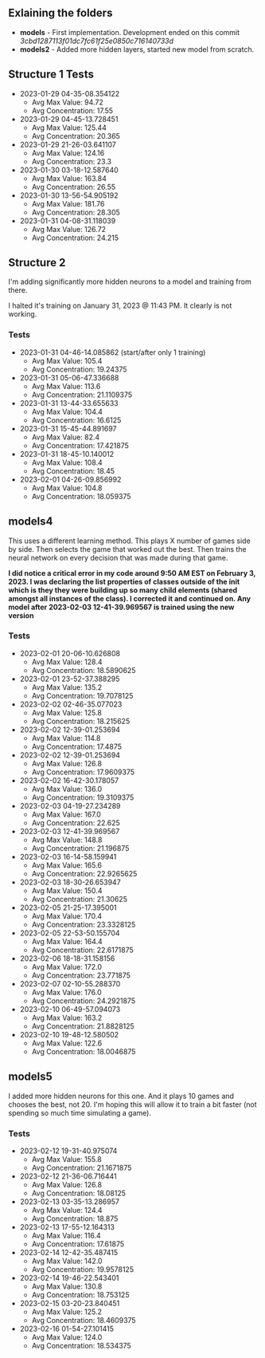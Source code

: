 ## Exlaining the folders
- **models** - First implementation. Development ended on this commit *3cbd1287113f01dc7fc61f25e0850c716140733d*
- **models2** - Added more hidden layers, started new model from scratch.

## Structure 1 Tests
- 2023-01-29 04-35-08.354122
    - Avg Max Value: 94.72  
    - Avg Concentration: 17.55
- 2023-01-29 04-45-13.728451
    - Avg Max Value: 125.44  
    - Avg Concentration: 20.365
- 2023-01-29 21-26-03.641107
    - Avg Max Value: 124.16  
    - Avg Concentration: 23.3
- 2023-01-30 03-18-12.587640
    - Avg Max Value: 163.84  
    - Avg Concentration: 26.55
- 2023-01-30 13-56-54.905192
    - Avg Max Value: 181.76
    - Avg Concentration: 28.305
- 2023-01-31 04-08-31.118039
    - Avg Max Value: 126.72
    - Avg Concentration: 24.215

## Structure 2
I'm adding significantly more hidden neurons to a model and training from there. 

I halted it's training on January 31, 2023 @ 11:43 PM. It clearly is not working.

### Tests
- 2023-01-31 04-46-14.085862 (start/after only 1 training)
    - Avg Max Value: 105.4
    - Avg Concentration: 19.24375
- 2023-01-31 05-06-47.336688
    - Avg Max Value: 113.6
    - Avg Concentration: 21.1109375
- 2023-01-31 13-44-33.655633
    - Avg Max Value: 104.4
    - Avg Concentration: 16.6125
- 2023-01-31 15-45-44.891697
    - Avg Max Value: 82.4
    - Avg Concentration: 17.421875
- 2023-01-31 18-45-10.140012
    - Avg Max Value: 108.4
    - Avg Concentration: 18.45
- 2023-02-01 04-26-09.856992
    - Avg Max Value: 104.8
    - Avg Concentration: 18.059375

## models4
This uses a different learning method. This plays X number of games side by side. Then selects the game that worked out the best. Then trains the neural network on every decision that was made during that game.

**I did notice a critical error in my code around 9:50 AM EST on February 3, 2023. I was declaring the list properties of classes outside of the __init__ which is they they were building up so many child elements (shared amongst all instances of the class). I corrected it and continued on. Any model after 2023-02-03 12-41-39.969567 is trained using the new version**

### Tests
- 2023-02-01 20-06-10.626808
    - Avg Max Value: 128.4
    - Avg Concentration: 18.5890625
- 2023-02-01 23-52-37.388295
    - Avg Max Value: 135.2
    - Avg Concentration: 19.7078125
- 2023-02-02 02-46-35.077023
    - Avg Max Value: 125.8
    - Avg Concentration: 18.215625
- 2023-02-02 12-39-01.253694
    - Avg Max Value: 114.8
    - Avg Concentration: 17.4875
- 2023-02-02 12-39-01.253694
    - Avg Max Value: 126.8
    - Avg Concentration: 17.9609375
- 2023-02-02 16-42-30.178057
    - Avg Max Value: 136.0
    - Avg Concentration: 19.3109375
- 2023-02-03 04-19-27.234289
    - Avg Max Value: 167.0
    - Avg Concentration: 22.625
- 2023-02-03 12-41-39.969567
    - Avg Max Value: 148.8
    - Avg Concentration: 21.196875
- 2023-02-03 16-14-58.159941
    - Avg Max Value: 165.6
    - Avg Concentration: 22.9265625
- 2023-02-03 18-30-26.653947
    - Avg Max Value: 150.4
    - Avg Concentration: 21.30625
- 2023-02-05 21-25-17.395001
    - Avg Max Value: 170.4
    - Avg Concentration: 23.3328125
- 2023-02-05 22-53-50.155704
    - Avg Max Value: 164.4
    - Avg Concentration: 22.6171875
- 2023-02-06 18-18-31.158156
    - Avg Max Value: 172.0
    - Avg Concentration: 23.771875
- 2023-02-07 02-10-55.288370
    - Avg Max Value: 176.0
    - Avg Concentration: 24.2921875
- 2023-02-10 06-49-57.094073
    - Avg Max Value: 163.2
    - Avg Concentration: 21.8828125
- 2023-02-10 19-48-12.580502
    - Avg Max Value: 122.6
    - Avg Concentration: 18.0046875


## models5
I added more hidden neurons for this one. And it plays 10 games and chooses the best, not 20. I'm hoping this will allow it to train a bit faster (not spending so much time simulating a game).

### Tests
- 2023-02-12 19-31-40.975074
    - Avg Max Value: 155.8
    - Avg Concentration: 21.1671875
- 2023-02-12 21-36-06.716441
    - Avg Max Value: 126.8
    - Avg Concentration: 18.08125
- 2023-02-13 03-35-13.286957
    - Avg Max Value: 124.4
    - Avg Concentration: 18.875
- 2023-02-13 17-55-12.164313
    - Avg Max Value: 116.4
    - Avg Concentration: 17.61875
- 2023-02-14 12-42-35.487415
    - Avg Max Value: 142.0
    - Avg Concentration: 19.9578125
- 2023-02-14 19-46-22.543401
    - Avg Max Value: 130.8
    - Avg Concentration: 18.753125
- 2023-02-15 03-20-23.840451
    - Avg Max Value: 125.2
    - Avg Concentration: 18.4609375
- 2023-02-16 01-54-27.101415
    - Avg Max Value: 124.0
    - Avg Concentration: 18.534375
